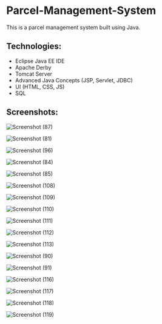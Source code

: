 # Parcel-Management-System

This is a parcel management system built using Java. 

<h2>Technologies:</h2>

* Eclipse Java EE IDE
* Apache Derby
* Tomcat Server
* Advanced Java Concepts (JSP, Servlet, JDBC)
* UI (HTML, CSS, JS)
* SQL

<h2>Screenshots: </h2>


![Screenshot (87)](https://github.com/user-attachments/assets/935a8b22-116a-4a24-aa8a-1924d9cd8bc5)



![Screenshot (81)](https://github.com/user-attachments/assets/d2337566-5e76-4106-8b15-7c5179e74b59)

![Screenshot (96)](https://github.com/user-attachments/assets/08090fe9-fe39-41b0-8eec-8a09c8683a10)


![Screenshot (84)](https://github.com/user-attachments/assets/56ec83cd-9348-4b7e-99af-e363a674b79d)


![Screenshot (85)](https://github.com/user-attachments/assets/b9a76f69-344e-4d84-86e2-1111ed42ecbf)



![Screenshot (108)](https://github.com/user-attachments/assets/9115d2e0-0d03-4b04-a47a-f152f67384c4)



![Screenshot (109)](https://github.com/user-attachments/assets/cde5e146-b6e4-4013-b154-57167f015c6a)



![Screenshot (110)](https://github.com/user-attachments/assets/6ee32420-7a29-46a6-a17b-94d7804cc725)



![Screenshot (111)](https://github.com/user-attachments/assets/b55a6983-ef5a-4c3f-a1b7-c38fda7f3737)


![Screenshot (112)](https://github.com/user-attachments/assets/61d0a72f-2f3c-426f-aa7e-226f8166fc43)



![Screenshot (113)](https://github.com/user-attachments/assets/c8b773bb-b14d-4c5f-9143-9caaac0fdf09)




![Screenshot (90)](https://github.com/user-attachments/assets/7a7b3bb7-22bf-4f85-9d70-a934936026b1)


![Screenshot (91)](https://github.com/user-attachments/assets/8dce7421-73fd-4f01-946f-d02e782f48e9)




![Screenshot (116)](https://github.com/user-attachments/assets/b28be68a-e9f8-4984-8bb7-6acb94a50986)


![Screenshot (117)](https://github.com/user-attachments/assets/de993568-373c-446f-be69-00f6defd27eb)

![Screenshot (118)](https://github.com/user-attachments/assets/4660633e-9e1f-406d-85c2-60c60c78534b)

![Screenshot (119)](https://github.com/user-attachments/assets/05a7660d-039b-47eb-bb67-f6285444bded)
















